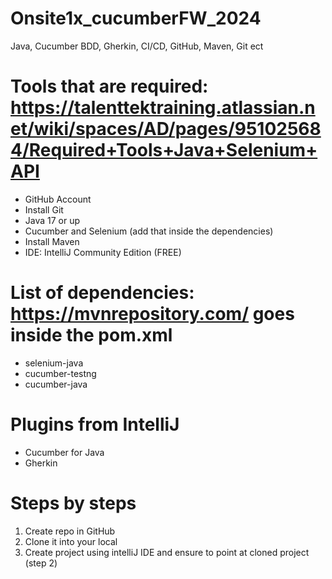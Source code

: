 # Onsite1x_cucumberFW_2024
Java, Cucumber BDD, Gherkin, CI/CD, GitHub, Maven, Git ect

# Tools that are required: https://talenttektraining.atlassian.net/wiki/spaces/AD/pages/951025684/Required+Tools+Java+Selenium+API
- GitHub Account
- Install Git
- Java 17 or up
- Cucumber and Selenium (add that inside the dependencies)
- Install Maven
- IDE: IntelliJ Community Edition (FREE)

# List of dependencies: https://mvnrepository.com/ goes inside the pom.xml
- selenium-java
- cucumber-testng
- cucumber-java

# Plugins from IntelliJ
- Cucumber for Java
- Gherkin

# Steps by steps
1. Create repo in GitHub
2. Clone it into your local
3. Create project using intelliJ IDE and ensure to point at cloned project (step 2)